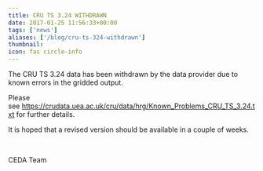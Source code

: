 ```yaml
---
title: CRU TS 3.24 WITHDRAWN
date: 2017-01-25 11:56:33+00:00
tags: ['news']
aliases: ['/blog/cru-ts-324-withdrawn']
thumbnail: 
icon: fas circle-info
---
```

The CRU TS 3.24 data has been withdrawn by the data provider due to known errors in the gridded output.


Please see <https://crudata.uea.ac.uk/cru/data/hrg/Known_Problems_CRU_TS_3.24.txt> for further details.


It is hoped that a revised version should be available in a couple of weeks.


 


CEDA Team

